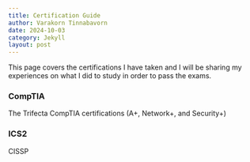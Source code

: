 ```yaml
---
title: Certification Guide 
author: Varakorn Tinnabavorn
date: 2024-10-03
category: Jekyll
layout: post
---
```


This page covers the certifications I have taken and I will be sharing my experiences on what I did to study in order to pass the exams.

### CompTIA

The Trifecta CompTIA certifications (A+, Network+, and Security+)

### ICS2

CISSP

